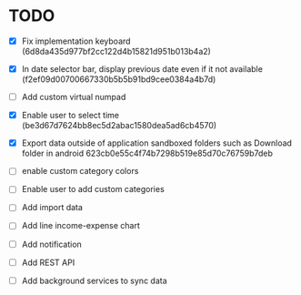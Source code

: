 # TODO

- [x] Fix implementation keyboard (6d8da435d977bf2cc122d4b15821d951b013b4a2)
- [x] In date selector bar, display previous date even if it not available (f2ef09d00700667330b5b5b91bd9cee0384a4b7d)
- [ ] Add custom virtual numpad
- [x] Enable user to select time (be3d67d7624bb8ec5d2abac1580dea5ad6cb4570)
- [x] Export data outside of application sandboxed folders such as Download folder in android 623cb0e55c4f74b7298b519e85d70c76759b7deb
- [ ] enable custom category colors
- [ ] Enable user to add custom categories
- [ ] Add import data
- [ ] Add line income-expense chart
- [ ] Add notification
- [ ] Add REST API
- [ ] Add background services to sync data

